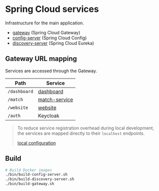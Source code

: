 # Spring Cloud services

Infrastructure for the main application.

* [gateway](gateway) (Spring Cloud Gateway)
* [config-server](config-server) (Spring Cloud Config)
* [discovery-server](discovery-server) (Spring Cloud Eureka)

## Gateway URL mapping

Services are accessed through the Gateway.

| Path         | Service                                    |
|--------------|--------------------------------------------|
| `/dashboard` | [dashboard](../services/dashboard/app)     |
| `/match`     | [match-service](../services/match-service) |
| `/website`   | [website](../services/website)             |
| `/auth`      | Keycloak                                   |

> To reduce service registration overhead during local development, the services are mapped directly to their
> `localhost` endpoints.
>
> [local configuration](./gateway/src/main/resources/application-local.properties)

## Build

```bash
# Build Docker images
./bin/build-config-server.sh
./bin/build-discovery-server.sh
./bin/build-gateway.sh
```
